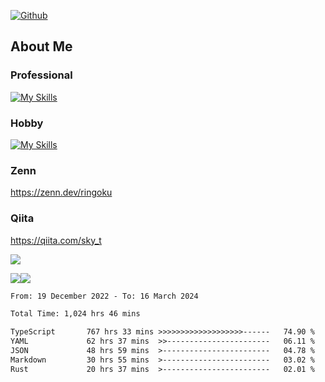 [![Github](https://img.shields.io/github/followers/skyt-a?label=Follow&style=social)](https://github.com/skyt-a)

## About Me
### Professional
[![My Skills](https://skillicons.dev/icons?i=react,ts,js,nodejs,java,graphql,firebase,githubactions&theme=light)](https://skillicons.dev)
### Hobby
[![My Skills](https://skillicons.dev/icons?i=unity,rust,py&theme=light)](https://skillicons.dev)

### Zenn
https://zenn.dev/ringoku
### Qiita
https://qiita.com/sky_t


![](https://github-profile-summary-cards.vercel.app/api/cards/profile-details?username=skyt-a&theme=default)

![](https://github-profile-summary-cards.vercel.app/api/cards/repos-per-language?username=skyt-a&theme=default)![](https://github-profile-summary-cards.vercel.app/api/cards/stats?username=RinGoku&theme=default)

<!--START_SECTION:waka-->

```txt
From: 19 December 2022 - To: 16 March 2024

Total Time: 1,024 hrs 46 mins

TypeScript       767 hrs 33 mins >>>>>>>>>>>>>>>>>>>------   74.90 %
YAML             62 hrs 37 mins  >>-----------------------   06.11 %
JSON             48 hrs 59 mins  >------------------------   04.78 %
Markdown         30 hrs 55 mins  >------------------------   03.02 %
Rust             20 hrs 37 mins  >------------------------   02.01 %
```

<!--END_SECTION:waka-->
